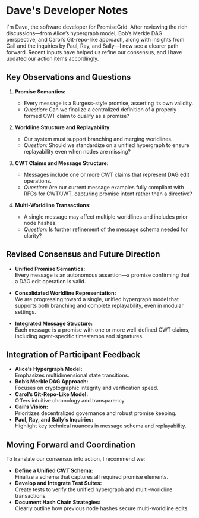 # Dave's Developer Notes

I'm Dave, the software developer for PromiseGrid. After reviewing the rich
discussions—from Alice’s hypergraph model, Bob’s Merkle DAG perspective, and
Carol’s Git-repo-like approach, along with insights from Gail and the inquiries
by Paul, Ray, and Sally—I now see a clearer path forward. Recent inputs have
helped us refine our consensus, and I have updated our action items accordingly.

## Key Observations and Questions

1. **Promise Semantics:**  
   - Every message is a Burgess-style promise, asserting its own validity.
   - *Question:* Can we finalize a centralized definition of a properly formed
     CWT claim to qualify as a promise?

2. **Worldline Structure and Replayability:**  
   - Our system must support branching and merging worldlines.
   - *Question:* Should we standardize on a unified hypergraph to ensure
     replayability even when nodes are missing?

3. **CWT Claims and Message Structure:**  
   - Messages include one or more CWT claims that represent DAG edit operations.
   - *Question:* Are our current message examples fully compliant with RFCs for
     CWT/JWT, capturing promise intent rather than a directive?

4. **Multi-Worldline Transactions:**  
   - A single message may affect multiple worldlines and includes prior node
     hashes.
   - *Question:* Is further refinement of the message schema needed for clarity?

## Revised Consensus and Future Direction

- **Unified Promise Semantics:**  
  Every message is an autonomous assertion—a promise confirming that a
  DAG edit operation is valid.

- **Consolidated Worldline Representation:**  
  We are progressing toward a single, unified hypergraph model that supports
  both branching and complete replayability, even in modular settings.

- **Integrated Message Structure:**  
  Each message is a promise with one or more well-defined CWT claims, including
  agent-specific timestamps and signatures.

## Integration of Participant Feedback

- **Alice’s Hypergraph Model:**  
  Emphasizes multidimensional state transitions.
- **Bob’s Merkle DAG Approach:**  
  Focuses on cryptographic integrity and verification speed.
- **Carol’s Git-Repo-Like Model:**  
  Offers intuitive chronology and transparency.
- **Gail’s Vision:**  
  Prioritizes decentralized governance and robust promise keeping.
- **Paul, Ray, and Sally’s Inquiries:**  
  Highlight key technical nuances in message schema and replayability.

## Moving Forward and Coordination

To translate our consensus into action, I recommend we:
- **Define a Unified CWT Schema:**  
  Finalize a schema that captures all required promise elements.
- **Develop and Integrate Test Suites:**  
  Create tests to verify the unified hypergraph and multi-worldline
  transactions.
- **Document Hash Chain Strategies:**  
  Clearly outline how previous node hashes secure multi-worldline edits.
